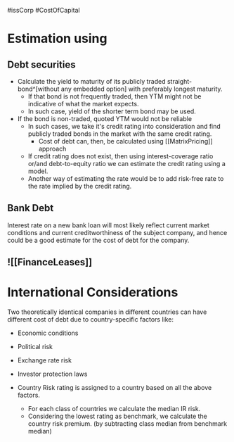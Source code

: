 #issCorp #CostOfCapital 

# Estimation using 
## Debt securities 
- Calculate the yield to maturity of its publicly traded straight-bond^[without any embedded option] with preferably longest maturity.  
	- If that bond is not frequently traded, then YTM might not be indicative of what the market expects. 
	- In such case, yield of the shorter term bond may be used. 
- If the bond is non-traded, quoted YTM would not be reliable 
	- In such cases, we take it's credit rating into consideration and find publicly traded bonds in the market with the same credit rating. 
		- Cost of debt can, then, be calculated using [[MatrixPricing]] approach
	- If credit rating does not exist, then using interest-coverage ratio or/and debt-to-equity ratio we can estimate the credit rating using a model. 
	- Another way of estimating the rate would be to add risk-free rate to the rate implied by the credit rating. 
## Bank Debt 
Interest rate on a new bank loan will most likely reflect current market conditions and current creditworthiness of the subject company, and hence could be a good estimate for the cost of debt for the company. 

## ![[FinanceLeases]] 
 
# International Considerations  
Two theoretically identical companies in different countries can have different cost of debt due to country-specific factors like: 
- Economic conditions 
- Political risk 
- Exchange rate risk 
- Investor protection laws 

- Country Risk rating is assigned to a country based on all the above factors. 
	- For each class of countries we calculate the median IR risk. 
	- Considering the lowest rating as benchmark, we calculate the country risk premium.  (by subtracting class median from benchmark median)
